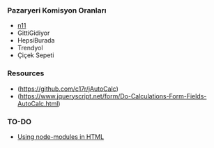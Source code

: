### Pazaryeri Komisyon Oranları
- [n11](https://magazadestek.n11.com/s/komisyon-oranlari)
- GittiGidiyor
- HepsiBurada
- Trendyol
- Çiçek Sepeti

### Resources
- (https://github.com/c17r/jAutoCalc)
- (https://www.jqueryscript.net/form/Do-Calculations-Form-Fields-AutoCalc.html)

### TO-DO
- [Using node-modules in HTML](https://duckduckgo.com/?q=can+i+use+node+modules+with+html&ia=qa)
